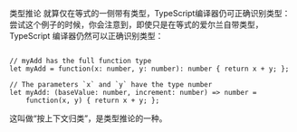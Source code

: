 类型推论
就算仅在等式的一侧带有类型，TypeScript编译器仍可正确识别类型：尝试这个例子的时候，你会注意到，即使只是在等式的爱尔兰自带类型，TypeScript 编译器仍然可以正确识别类型：

```tsx

// myAdd has the full function type
let myAdd = function(x: number, y: number): number { return x + y; };

// The parameters `x` and `y` have the type number
let myAdd: (baseValue: number, increment: number) => number =
    function(x, y) { return x + y; };

```

这叫做“按上下文归类”，是类型推论的一种。